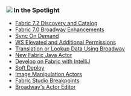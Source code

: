 ### ![](images/spotlight.png) In the Spotlight



<ul>
<li><a href="/community/spotlight/20240306_fabric_catalog.md">Fabric 7.2 Discovery and Catalog</a></li>
<li><a href="/community/spotlight/20230329_fabric_7_broadway.md">Fabric 7.0 Broadway Enhancements</a></li>
<li><a href="/community/spotlight/20230329_sync_on_demand.md">Sync On Demand</a></li>
<li><a href="/community/spotlight/20220814_ws_permissions.md">WS Elevated and Additional Permissions</a></li>
<li><a href="/community/spotlight/20220314_lookup_actor.md">Translation or Lookup Data Using Broadway</a></li>
<li><a href="/community/spotlight/20210826_fabric_java_lib.md">New Fabric Java Actor</a></li>
<li><a href="/community/spotlight/20210822_fabric_intelliJ.md">Develop on Fabric with IntelliJ</a></li>
<li><a href="/community/spotlight/20210722_soft_deploy.md">Soft Deploy</a></li>
<li><a href="/community/spotlight/20210701_image_manipulation_actors.md">Image Manipulation Actors</a></li>
<li><a href="/community/spotlight/20210630_fabric_studio_breakpoints.md">Fabric Studio Breakpoints</a></li>
<li><a href="/community/spotlight/20210527_actor_editor.md">Broadway's Actor Editor</a></li>
</ul>


